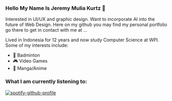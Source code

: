 ### Hello My Name Is Jeremy Mulia Kurtz 👋
Interested in UI/UX and graphic design. Want to incorporate AI into the future of Web Design. Here on my github you may find my personal portfolio go there to get in contact with me at ...

Lived in Indonesia for 12 years and now study Computer Science at WPI. Some of my interests include:
- 🏸 Badminton
- 🎮 Video Games
- 📖 Manga/Anime

### What I am currently listening to:

[![spotify-github-profile](https://spotify-github-profile.kittinanx.com/api/view?uid=kurtzjeremy126&cover_image=true&theme=natemoo-re&show_offline=false&background_color=121212&interchange=false&bar_color=764eb1&bar_color_cover=false)](https://github.com/kittinan/spotify-github-profile)
